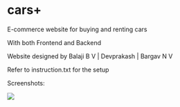 # cars+
E-commerce website for buying and renting cars

With both Frontend and Backend

Website designed by 
Balaji B V | Devprakash | Bargav N V 

Refer to instruction.txt for the setup

Screenshots:

![](public/img/screenshots/Screenshot(1).png)

